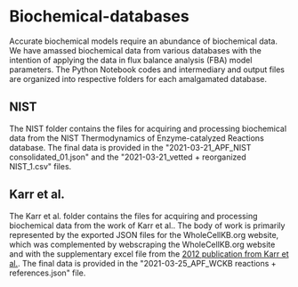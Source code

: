 # Biochemical-databases
Accurate biochemical models require an abundance of biochemical data. We have amassed biochemical data from various databases with the intention of applying the data in flux balance analysis (FBA) model parameters. The Python Notebook codes and intermediary and output files are organized into respective folders for each amalgamated database.

## NIST
The NIST folder contains the files for acquiring and processing biochemical data from the NIST Thermodynamics of Enzyme-catalyzed Reactions database. The final data is provided in the "2021-03-21_APF_NIST consolidated_01.json" and the "2021-03-21_vetted + reorganized NIST_1.csv" files.

## Karr et al.
The Karr et al. folder contains the files for acquiring and processing biochemical data from the work of Karr et al.. The body of work is primarily represented by the exported JSON files for the WholeCellKB.org website, which was complemented by webscraping the WholeCellKB.org website and with the supplementary excel file from the [2012 publication from Karr et al.](https://doi.org/10.1016/j.cell.2012.05.044). The final data is provided in the "2021-03-25_APF_WCKB reactions + references.json" file.
